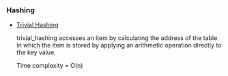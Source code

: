 ### Hashing
- [Trivial Hashing](trivial_hashing.cpp)

    trivial_hashing accesses an item by calculating the address of the table in which the item is stored by applying an arithmetic operation directly to the key value. 
    
    Time complexity = O(n)